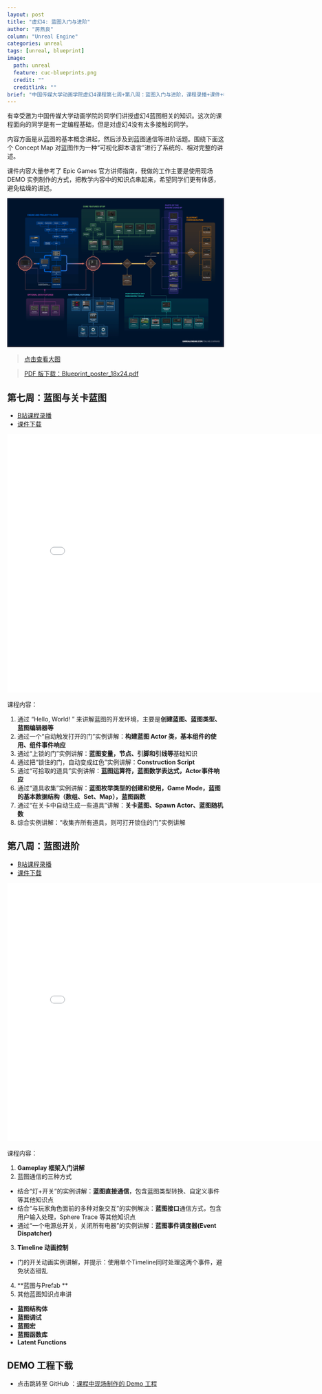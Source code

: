 ```yaml
---
layout: post
title: "虚幻4: 蓝图入门与进阶"
author: "房燕良"
column: "Unreal Engine"
categories: unreal
tags: [unreal, blueprint]
image:
  path: unreal
  feature: cuc-blueprints.png
  credit: ""
  creditlink: ""
brief: "中国传媒大学动画学院虚幻4课程第七周+第八周：蓝图入门与进阶，课程录播+课件+参考资料。"
---
```


有幸受邀为中国传媒大学动画学院的同学们讲授虚幻4蓝图相关的知识。这次的课程面向的同学是有一定编程基础，但是对虚幻4没有太多接触的同学。

内容方面是从蓝图的基本概念讲起，然后涉及到蓝图通信等进阶话题。围绕下面这个 Concept Map 对蓝图作为一种“可视化脚本语言”进行了系统的、相对完整的讲述。  

课件内容大量参考了 Epic Games 官方讲师指南，我做的工作主要是使用现场 DEMO 实例制作的方式，把教学内容中的知识点串起来，希望同学们更有体感，避免枯燥的讲述。

![Blueprint Concept Map](/assets/img/unreal/bp-concept-map.png)
> [点击查看大图](/assets/img/unreal/bp-concept-map.png)  

> [PDF 版下载：Blueprint_poster_18x24.pdf](/assets/pdf/Blueprint_poster_18x24.pdf)


## 第七周：蓝图与关卡蓝图 

- [B站课程录播](https://www.bilibili.com/video/BV1xK4y1P7be)
- [课件下载](/assets/pdf/CUC-Week-7.pdf)

<iframe width="800" height="600" src="//player.bilibili.com/player.html?aid=887711110&bvid=BV1xK4y1P7be&cid=327524606&page=1" scrolling="no" border="0" frameborder="no" framespacing="0" allowfullscreen="true"> </iframe>

课程内容：
1. 通过 “Hello, World! ” 来讲解蓝图的开发环境，主要是**创建蓝图、蓝图类型、蓝图编辑器等**
2. 通过一个“自动触发打开的门”实例讲解：**构建蓝图 Actor 类，基本组件的使用、组件事件响应**
3. 通过“上锁的门”实例讲解：**蓝图变量，节点、引脚和引线等**基础知识
4. 通过把“锁住的门，自动变成红色”实例讲解：**Construction Script**
5. 通过“可拾取的道具”实例讲解：**蓝图运算符，蓝图数学表达式，Actor事件响应**
5. 通过“道具收集”实例讲解：**蓝图枚举类型的创建和使用，Game Mode，蓝图的基本数据结构（数组、Set、Map），蓝图函数**
6. 通过“在关卡中自动生成一些道具”讲解：**关卡蓝图、Spawn Actor、蓝图随机数**
7. 综合实例讲解：“收集齐所有道具，则可打开锁住的门”实例讲解


## 第八周：蓝图进阶

- [B站课程录播](https://www.bilibili.com/video/BV15Z4y1F7rs)
- [课件下载](/assets/pdf/CUC-Week-8.pdf)

<iframe width="800" height="600" src="//player.bilibili.com/player.html?aid=375311579&bvid=BV15Z4y1F7rs&cid=329432739&page=1" scrolling="no" border="0" frameborder="no" framespacing="0" allowfullscreen="true"> </iframe>


课程内容：
1. **Gameplay 框架入门讲解**
2. 蓝图通信的三种方式
  - 结合“灯+开关”的实例讲解：**蓝图直接通信**，包含蓝图类型转换、自定义事件等其他知识点
  - 结合“与玩家角色面前的多种对象交互”的实例解决：**蓝图接口**通信方式，包含用户输入处理，Sphere Trace 等其他知识点
  - 通过“一个电源总开关，关闭所有电器”的实例讲解：**蓝图事件调度器(Event Dispatcher)**
3. **Timeline 动画控制**
  - 门的开关动画实例讲解，并提示：使用单个Timeline同时处理这两个事件，避免状态错乱  
4. **蓝图与Prefab  **
5. 其他蓝图知识点串讲
  - **蓝图结构体**
  - **蓝图调试**
  - **蓝图宏**
  - **蓝图函数库**
  - **Latent Functions**  

## DEMO 工程下载

- 点击跳转至 GitHub ：[课程中现场制作的 Demo 工程](https://github.com/neil3d/UnrealCookbook/tree/master/CUC-Blueprints)

